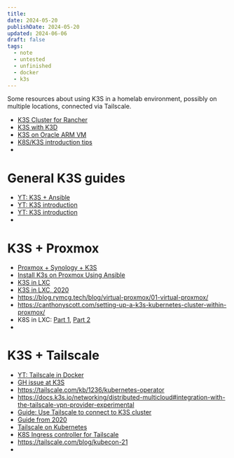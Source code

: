 ```yaml
---
title: 
date: 2024-05-20
publishDate: 2024-05-20
updated: 2024-06-06
draft: false
tags:
  - note
  - untested
  - unfinished
  - docker
  - k3s
---
```

 
Some resources about using K3S in a homelab environment, possibly on multiple locations, connected via Tailscale.

- [K3S Cluster for Rancher](https://ranchermanager.docs.rancher.com/how-to-guides/new-user-guides/kubernetes-cluster-setup/k3s-for-rancher)
- [K3S with K3D](https://akyriako.medium.com/provision-a-high-availability-k3s-cluster-with-k3d-a7519f476c9c)
- [K3S on Oracle ARM VM](https://medium.com/@danbowden/deploying-kubernetes-k3s-to-an-arm-based-vm-on-oracle-with-argocd-cert-manager-gitlabs-ci-and-2ff7e01cbbeb)
- [K8S/K3S introduction tips](https://www.reddit.com/r/kubernetes/s/hCaFyqwCXA)
- 

# General K3S guides

- [YT: K3S + Ansible](https://www.youtube.com/watch?v=CbkEWcUZ7zM&pp=ygUNazNzIHRhaWxzY2FsZQ%3D%3D)
- [YT: K3S introduction](https://www.youtube.com/watch?v=UoOcLXfa8EU&pp=ygUNazNzIHRhaWxzY2FsZQ%3D%3D)
- [YT: K3S introduction](https://www.youtube.com/watch?v=UdjhFLV1yt8&pp=ygUNazNzIHRhaWxzY2FsZQ%3D%3D)
- 

# K3S + Proxmox

- [Proxmox + Synology + K3S](https://community.veeam.com/kubernetes-korner-90/creating-a-pks-home-lab-proxmox-synology-k3s-6706)
- [Install K3s on Proxmox Using Ansible](https://dev.to/algo7/install-k3s-on-proxmox-using-ansible-20j1)
- [K3S in LXC](https://betterprogramming.pub/rancher-k3s-kubernetes-on-proxmox-containers-2228100e2d13)
- [K3S in LXC, 2020](https://gist.github.com/triangletodd/02f595cd4c0dc9aac5f7763ca2264185)
- https://blog.rymcg.tech/blog/virtual-proxmox/01-virtual-proxmox/
- https://canthonyscott.com/setting-up-a-k3s-kubernetes-cluster-within-proxmox/
- K8S in LXC: [Part 1](https://kevingoos.medium.com/kubernetes-inside-proxmox-lxc-cce5c9927942), [Part 2](https://kevingoos.medium.com/installing-k3s-in-an-lxc-container-2fc24b655b93)
- 

# K3S + Tailscale

- [YT: Tailscale in Docker](https://www.youtube.com/watch?v=tqvvZhGrciQ&pp=ygUNazNzIHRhaWxzY2FsZQ%3D%3D)
- [GH issue at K3S](https://github.com/k3s-io/k3s/issues/7353)
- https://tailscale.com/kb/1236/kubernetes-operator
- https://docs.k3s.io/networking/distributed-multicloud#integration-with-the-tailscale-vpn-provider-experimental
- [Guide: Use Tailscale to connect to K3S cluster](https://haseebmajid.dev/posts/2023-12-20-til-how-to-use-tailscale-to-connect-to-k3s-pi-cluster/)
- [Guide from 2020](https://weberc2.github.io/posts/k3s-tailscale.html)
- [Tailscale on Kubernetes](https://tailscale.com/kb/1185/kubernetes)
- [K8S Ingress controller for Tailscale](https://github.com/valentinalexeev/tailscale-ingress-controller)
- https://tailscale.com/blog/kubecon-21
- 